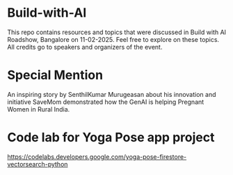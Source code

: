 # Build-with-AI
This repo contains resources and topics that were discussed in Build with AI Roadshow, Bangalore on 11-02-2025. Feel free to explore on these topics. All credits go to speakers and organizers of the event.

# Special Mention
An inspiring story by SenthilKumar Murugeasan about his innovation and initiative SaveMom demonstrated how the GenAI is helping Pregnant Women in Rural India.

# Code lab for Yoga Pose app project
https://codelabs.developers.google.com/yoga-pose-firestore-vectorsearch-python
